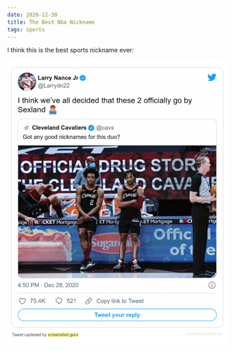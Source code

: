 ```yaml
---
date: 2020-12-30
title: The Best Nba Nickname
tags: sports
---
```


I think this is the best sports nickname ever:

![sexland](https://raw.githubusercontent.com/muneer78/muneer78.github.io/master/images/sexland.png)
 
